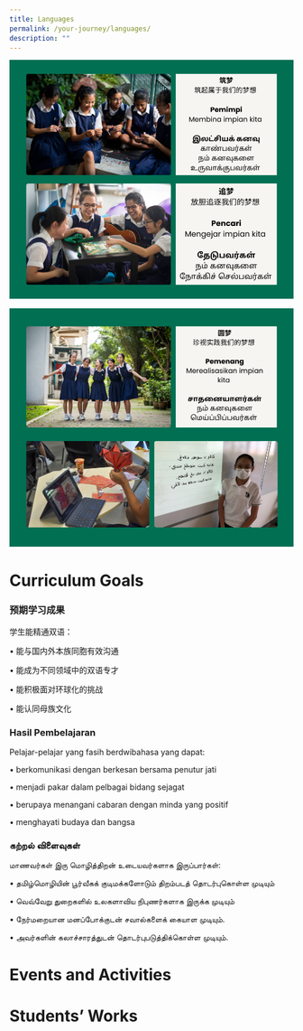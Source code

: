 ```yaml
---
title: Languages
permalink: /your-journey/languages/
description: ""
---
```

![](/images/languagesv1.png)

![](/images/languages2.png)

# Curriculum Goals

### 预期学习成果

学生能精通双语：  

• 能与国内外本族同胞有效沟通

• 能成为不同领域中的双语专才

• 能积极面对环球化的挑战

• 能认同母族文化


### Hasil Pembelajaran

Pelajar-pelajar yang fasih berdwibahasa yang dapat:

• berkomunikasi dengan berkesan bersama penutur jati

• menjadi pakar dalam pelbagai bidang sejagat

• berupaya menangani cabaran dengan minda yang positif

• menghayati budaya dan bangsa


### கற்றல் விளைவுகள்

மாணவர்கள் இரு மொழித்திறன் உடையவர்களாக இருப்பார்கள்:

• தமிழ்மொழியின் பூர்வீகக் குடிமக்களோடும் திறம்படத் தொடர்புகொள்ள முடியும்

• வெவ்வேறு துறைகளில் உலகளாவிய நிபுணர்களாக இருக்க முடியும்

• நேர்மறையான மனப்போக்குடன் சவால்களைக் கையாள முடியும்.

• அவர்களின் கலாச்சாரத்துடன் தொடர்புபடுத்திக்கொள்ள முடியும்.

# Events and Activities

# Students’ Works
